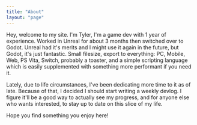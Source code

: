 ```yaml
---
title: "About"
layout: "page"
---
```


Hey, welcome to my site. I'm Tyler, I'm a game dev with 1 year of experience. Worked in Unreal for about 3 months then switched over to Godot. Unreal had it's merits and I might use it again in the future, but Godot, it's just fantastic. Small filesize, export to everything: PC, Mobile, Web, PS Vita, Switch, probably a toaster, and a simple scripting language which is easily supplemented with something more performant if you need it.

Lately, due to life circumstances, I've been dedicating more time to it as of late. Because of that, I decided I should start writing a weekly devlog. I figure it'll be a good way to actually see my progress, and for anyone else who wants interested, to stay up to date on this slice of my life.

Hope you find something you enjoy here!